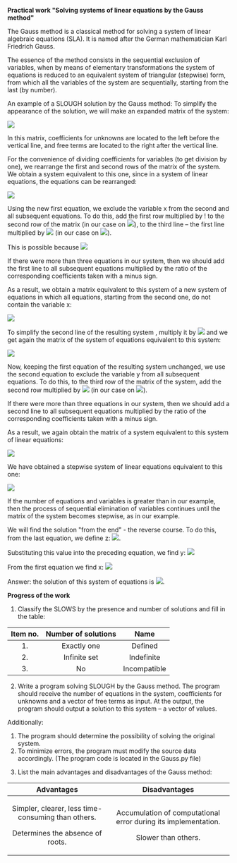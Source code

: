 **Practical work "Solving systems of linear equations by the Gauss method"**

The Gauss method is a classical method for solving a system of linear algebraic equations (SLA). It is named after the German mathematician Karl Friedrich Gauss.

The essence of the method consists in the sequential exclusion of variables, when by means of elementary transformations the system of equations is reduced to an equivalent system of triangular (stepwise) form, from which all the variables of the system are sequentially, starting from the last (by number).

An example of a SLOUGH solution by the Gauss method:
To simplify the appearance of the solution, we will make an expanded matrix of the system:

![](Images/Aspose.Words.8404e77e-8d5b-47e7-9bb1-6d363b328580.002.png)

In this matrix, coefficients for unknowns are located to the left before the vertical line, and free terms are located to the right after the vertical line.

For the convenience of dividing coefficients for variables (to get division by one), we rearrange the first and second rows of the matrix of the system. We obtain a system equivalent to this one, since in a system of linear equations, the equations can be rearranged:

![](Images/Aspose.Words.8404e77e-8d5b-47e7-9bb1-6d363b328580.003.png)

Using the new first equation, we exclude the variable x from the second and all subsequent equations. To do this, add the first row multiplied by ! to the second row of the matrix[](Images/Aspose.Words.8404e77e-8d5b-47e7-9bb1-6d363b328580.004.png) (in our case on ![](Images/Aspose.Words.8404e77e-8d5b-47e7-9bb1-6d363b328580.005.png)), to the third line – the first line multiplied by ![](Images/Aspose.Words.8404e77e-8d5b-47e7-9bb1-6d363b328580.006.png) (in our case on ![](Images/Aspose.Words.8404e77e-8d5b-47e7-9bb1-6d363b328580.007.png)).

This is possible because ![](Images/Aspose.Words.8404e77e-8d5b-47e7-9bb1-6d363b328580.008.png)

If there were more than three equations in our system, then we should add the first line to all subsequent equations multiplied by the ratio of the corresponding coefficients taken with a minus sign.

As a result, we obtain a matrix equivalent to this system of a new system of equations in which all equations, starting from the second one, do not contain the variable x:

![](Images/Aspose.Words.8404e77e-8d5b-47e7-9bb1-6d363b328580.009.png)

To simplify the second line of the resulting system , multiply it by ![](Images/Aspose.Words.8404e77e-8d5b-47e7-9bb1-6d363b328580.010.png) and we get again the matrix of the system of equations equivalent to this system:

![](Images/Aspose.Words.8404e77e-8d5b-47e7-9bb1-6d363b328580.011.png)

Now, keeping the first equation of the resulting system unchanged, we use the second equation to exclude the variable y from all subsequent equations. To do this, to the third row of the matrix of the system, add the second row multiplied by ![](Images/Aspose.Words.8404e77e-8d5b-47e7-9bb1-6d363b328580.012.png) (in our case on ![](Images/Aspose.Words.8404e77e-8d5b-47e7-9bb1-6d363b328580.013.png)).

If there were more than three equations in our system, then we should add a second line to all subsequent equations multiplied by the ratio of the corresponding coefficients taken with a minus sign.

As a result, we again obtain the matrix of a system equivalent to this system of linear equations:

![](Images/Aspose.Words.8404e77e-8d5b-47e7-9bb1-6d363b328580.014.png)

We have obtained a stepwise system of linear equations equivalent to this one:

![](Images/Aspose.Words.8404e77e-8d5b-47e7-9bb1-6d363b328580.015.png)

If the number of equations and variables is greater than in our example, then the process of sequential elimination of variables continues until the matrix of the system becomes stepwise, as in our example.

We will find the solution "from the end" - the reverse course. To do this, from the last equation, we define z:
![](Images/Aspose.Words.8404e77e-8d5b-47e7-9bb1-6d363b328580.016.png).

Substituting this value into the preceding equation, we find y:
![](Images/Aspose.Words.8404e77e-8d5b-47e7-9bb1-6d363b328580.017.png)

From the first equation we find x:
![](Images/Aspose.Words.8404e77e-8d5b-47e7-9bb1-6d363b328580.018.png)

Answer: the solution of this system of equations is ![](Images/Aspose.Words.8404e77e-8d5b-47e7-9bb1-6d363b328580.019.png).


**Progress of the work**
1. Classify the SLOWS by the presence and number of solutions and fill in the table:

|Item no.|Number of solutions|Name|
| :-: | :-: | :-: |
|1\.|Exactly one|Defined|
|2\.|Infinite set|Indefinite|
|3\.|No|Incompatible|

2. Write a program solving SLOUGH by the Gauss method. The program should receive the number of equations in the system, coefficients for unknowns and a vector of free terms as input. At the output, the program should output a solution to this system – a vector of values.

Additionally:

1) The program should determine the possibility of solving the original system.
2) To minimize errors, the program must modify the source data accordingly.
   (The program code is located in the Gauss.py file)


3. List the main advantages and disadvantages of the Gauss method:

|Advantages|Disadvantages|
| :-: | :-: |
|<p>Simpler, clearer, less time-consuming than others.</p><p></p><p>Determines the absence of roots.</p>|<p>Accumulation of computational error during its implementation.</p><p></p><p>Slower than others.</p><p></p>|
